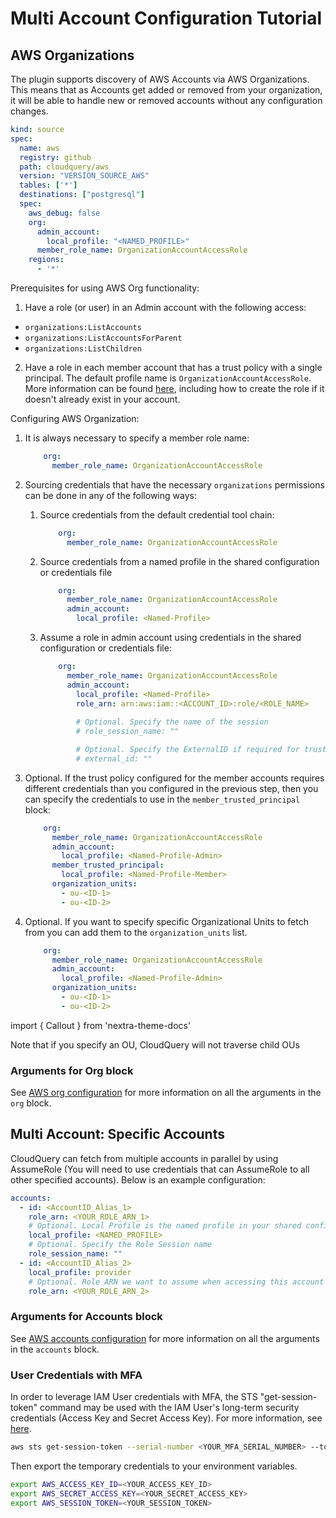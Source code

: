 # Multi Account Configuration Tutorial

## AWS Organizations

The plugin supports discovery of AWS Accounts via AWS Organizations. This means that as Accounts get added or removed from your organization, it will be able to handle new or removed accounts without any configuration changes.

```yaml
kind: source
spec:
  name: aws
  registry: github
  path: cloudquery/aws
  version: "VERSION_SOURCE_AWS"
  tables: ['*']
  destinations: ["postgresql"]
  spec:
    aws_debug: false
    org:
      admin_account:
        local_profile: "<NAMED_PROFILE>"
      member_role_name: OrganizationAccountAccessRole
    regions:
      - '*'
  ```

Prerequisites for using AWS Org functionality:

1. Have a role (or user) in an Admin account with the following access:

  - `organizations:ListAccounts`
  - `organizations:ListAccountsForParent`
  - `organizations:ListChildren`

2. Have a role in each member account that has a trust policy with a single principal. The default profile name is `OrganizationAccountAccessRole`. More information can be found [here](https://docs.aws.amazon.com/organizations/latest/userguide/orgs_manage_accounts_access.html#orgs_manage_accounts_create-cross-account-role), including how to create the role if it doesn't already exist in your account.

Configuring AWS Organization:

1. It is always necessary to specify a member role name:

   ```yaml copy
       org:
         member_role_name: OrganizationAccountAccessRole
   ```

2. Sourcing credentials that have the necessary `organizations` permissions can be done in any of the following ways:

    1. Source credentials from the default credential tool chain:
       ```yaml copy
           org:
             member_role_name: OrganizationAccountAccessRole
       ```

    2. Source credentials from a named profile in the shared configuration or credentials file
       ```yaml copy
           org:
             member_role_name: OrganizationAccountAccessRole
             admin_account:
               local_profile: <Named-Profile>
       ```

    3. Assume a role in admin account using credentials in the shared configuration or credentials file:

       ```yaml copy
           org:
             member_role_name: OrganizationAccountAccessRole
             admin_account:
               local_profile: <Named-Profile>
               role_arn: arn:aws:iam::<ACCOUNT_ID>:role/<ROLE_NAME>
               
               # Optional. Specify the name of the session 
               # role_session_name: ""
   
               # Optional. Specify the ExternalID if required for trust policy 
               # external_id: ""
       ```

3. Optional. If the trust policy configured for the member accounts requires different credentials than you configured in the previous step, then you can specify the credentials to use in the `member_trusted_principal` block: 

   ```yaml copy
       org:
         member_role_name: OrganizationAccountAccessRole
         admin_account:
           local_profile: <Named-Profile-Admin>
         member_trusted_principal:
           local_profile: <Named-Profile-Member>
         organization_units:
           - ou-<ID-1>
           - ou-<ID-2>
   ```

4. Optional. If you want to specify specific Organizational Units to fetch from you can add them to the `organization_units` list. 

   ```yaml copy
       org:
         member_role_name: OrganizationAccountAccessRole
         admin_account:
           local_profile: <Named-Profile-Admin>
         organization_units:
           - ou-<ID-1>
           - ou-<ID-2>
   ```

import { Callout } from 'nextra-theme-docs'

<Callout type="info">
Note that if you specify an OU, CloudQuery will not traverse child OUs
</Callout>

### Arguments for Org block

See [AWS org configuration](/docs/plugins/sources/aws/configuration#org) for more information on all the arguments in the `org` block.

## Multi Account: Specific Accounts

CloudQuery can fetch from multiple accounts in parallel by using AssumeRole (You will need to use credentials that can AssumeRole to all other specified accounts). Below is an example configuration:

```yaml copy
accounts:
  - id: <AccountID_Alias_1>
    role_arn: <YOUR_ROLE_ARN_1>
    # Optional. Local Profile is the named profile in your shared configuration file (usually `~/.aws/config`) that you want to use for this specific account
    local_profile: <NAMED_PROFILE>
    # Optional. Specify the Role Session name
    role_session_name: ""
  - id: <AccountID_Alias_2>
    local_profile: provider
    # Optional. Role ARN we want to assume when accessing this account
    role_arn: <YOUR_ROLE_ARN_2>
```

### Arguments for Accounts block

See [AWS accounts configuration](/docs/plugins/sources/aws/configuration#accounts) for more information on all the arguments in the `accounts` block.

### User Credentials with MFA

In order to leverage IAM User credentials with MFA, the STS "get-session-token" command may be used with the IAM User's long-term security credentials (Access Key and Secret Access Key).  For more information, see [here](https://awscli.amazonaws.com/v2/documentation/api/latest/reference/sts/get-session-token.html).

```bash
aws sts get-session-token --serial-number <YOUR_MFA_SERIAL_NUMBER> --token-code <YOUR_MFA_TOKEN_CODE> --duration-seconds 3600
```

Then export the temporary credentials to your environment variables.

```bash
export AWS_ACCESS_KEY_ID=<YOUR_ACCESS_KEY_ID>
export AWS_SECRET_ACCESS_KEY=<YOUR_SECRET_ACCESS_KEY>
export AWS_SESSION_TOKEN=<YOUR_SESSION_TOKEN>
```
